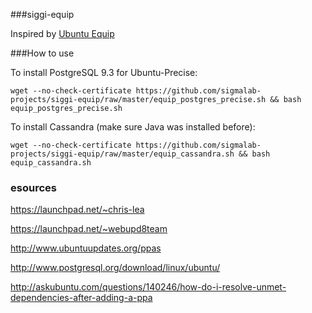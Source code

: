 ###siggi-equip

Inspired by [Ubuntu Equip](https://github.com/aglover/ubuntu-equip)


###How to use

To install PostgreSQL 9.3 for Ubuntu-Precise:

```
wget --no-check-certificate https://github.com/sigmalab-projects/siggi-equip/raw/master/equip_postgres_precise.sh && bash equip_postgres_precise.sh
```

To install Cassandra (make sure Java was installed before):

```
wget --no-check-certificate https://github.com/sigmalab-projects/siggi-equip/raw/master/equip_cassandra.sh && bash equip_cassandra.sh
```

### esources

https://launchpad.net/~chris-lea

https://launchpad.net/~webupd8team

http://www.ubuntuupdates.org/ppas

http://www.postgresql.org/download/linux/ubuntu/

http://askubuntu.com/questions/140246/how-do-i-resolve-unmet-dependencies-after-adding-a-ppa

